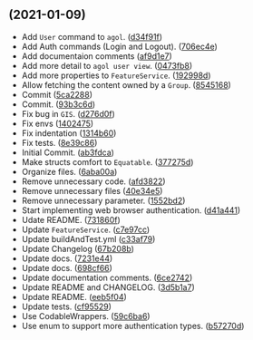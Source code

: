##  (2021-01-09)

* Add `User` command to `agol`. ([d34f91f](https://github.com/LebJe/ArcGISKit/commit/d34f91f))
* Add Auth commands (Login and Logout). ([706ec4e](https://github.com/LebJe/ArcGISKit/commit/706ec4e))
* Add documentaion comments ([af9d1e7](https://github.com/LebJe/ArcGISKit/commit/af9d1e7))
* Add more detail to `agol user view`. ([0473fb8](https://github.com/LebJe/ArcGISKit/commit/0473fb8))
* Add more properties to `FeatureService`. ([192998d](https://github.com/LebJe/ArcGISKit/commit/192998d))
* Allow fetching the content owned by a `Group`. ([8545168](https://github.com/LebJe/ArcGISKit/commit/8545168))
* Commit ([5ca2288](https://github.com/LebJe/ArcGISKit/commit/5ca2288))
* Commit. ([93b3c6d](https://github.com/LebJe/ArcGISKit/commit/93b3c6d))
* Fix bug in 	`GIS`. ([d276d0f](https://github.com/LebJe/ArcGISKit/commit/d276d0f))
* Fix envs ([1402475](https://github.com/LebJe/ArcGISKit/commit/1402475))
* Fix indentation ([1314b60](https://github.com/LebJe/ArcGISKit/commit/1314b60))
* Fix tests. ([8e39c86](https://github.com/LebJe/ArcGISKit/commit/8e39c86))
* Initial Commit. ([ab3fdca](https://github.com/LebJe/ArcGISKit/commit/ab3fdca))
* Make structs comfort to `Equatable`. ([377275d](https://github.com/LebJe/ArcGISKit/commit/377275d))
* Organize files. ([6aba00a](https://github.com/LebJe/ArcGISKit/commit/6aba00a))
* Remove unnecessary code. ([afd3822](https://github.com/LebJe/ArcGISKit/commit/afd3822))
* Remove unnecessary files ([40e34e5](https://github.com/LebJe/ArcGISKit/commit/40e34e5))
* Remove unnecessary parameter. ([1552bd2](https://github.com/LebJe/ArcGISKit/commit/1552bd2))
* Start implementing web browser authentication. ([d41a441](https://github.com/LebJe/ArcGISKit/commit/d41a441))
* Udate README. ([731860f](https://github.com/LebJe/ArcGISKit/commit/731860f))
* Update `FeatureService`. ([c7e97cc](https://github.com/LebJe/ArcGISKit/commit/c7e97cc))
* Update buildAndTest.yml ([c33af79](https://github.com/LebJe/ArcGISKit/commit/c33af79))
* Update Changelog ([67b208b](https://github.com/LebJe/ArcGISKit/commit/67b208b))
* Update docs. ([7231e44](https://github.com/LebJe/ArcGISKit/commit/7231e44))
* Update docs. ([698cf66](https://github.com/LebJe/ArcGISKit/commit/698cf66))
* Update documentation comments. ([6ce2742](https://github.com/LebJe/ArcGISKit/commit/6ce2742))
* Update README and CHANGELOG. ([3d5b1a7](https://github.com/LebJe/ArcGISKit/commit/3d5b1a7))
* Update README. ([eeb5f04](https://github.com/LebJe/ArcGISKit/commit/eeb5f04))
* Update tests. ([cf95529](https://github.com/LebJe/ArcGISKit/commit/cf95529))
* Use CodableWrappers. ([59c6ba6](https://github.com/LebJe/ArcGISKit/commit/59c6ba6))
* Use enum to support more authentication types. ([b57270d](https://github.com/LebJe/ArcGISKit/commit/b57270d))



